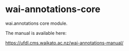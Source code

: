 # wai-annotations-core
wai.annotations core module.

The manual is available here:

https://ufdl.cms.waikato.ac.nz/wai-annotations-manual/

